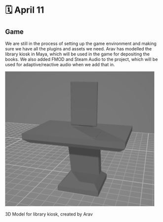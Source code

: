 # 🗓️ April 11

## Game
We are still in the process of setting up the game environment and making sure we have all the plugins and assets we need.
Arav has modelled the library kiosk in Maya, which will be used in the game for depositing the books.
We also added FMOD and Steam Audio to the project, which will be used for adaptive/reactive audio when we add that in.

<div class="alt-image-layout"></div>
<div>
    <img class="alt-image" src="/img/apr11/kiosk-model.png" alt="home screen welcome">
    <p id="alt-text">3D Model for library kiosk, created by Arav</p>
</div>